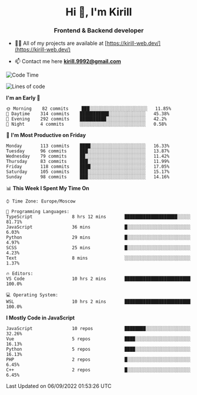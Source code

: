 <h1 align="center">Hi 👋, I'm Kirill</h1>
<h3 align="center">Frontend & Backend developer</h3>

- 👨‍💻 All of my projects are available at [https://kirill-web.dev/](https://kirill-web.dev/)

- 📫 Contact me here **kirill.9992@gmail.com**











<!--START_SECTION:waka-->
![Code Time](http://img.shields.io/badge/Code%20Time-1%2C095%20hrs%2025%20mins-blue)

![Lines of code](https://img.shields.io/badge/From%20Hello%20World%20I%27ve%20Written-526%20Thousand%20lines%20of%20code-blue)

**I'm an Early 🐤** 

```text
🌞 Morning    82 commits     ███░░░░░░░░░░░░░░░░░░░░░░   11.85% 
🌆 Daytime    314 commits    ███████████░░░░░░░░░░░░░░   45.38% 
🌃 Evening    292 commits    ██████████░░░░░░░░░░░░░░░   42.2% 
🌙 Night      4 commits      ░░░░░░░░░░░░░░░░░░░░░░░░░   0.58%

```
📅 **I'm Most Productive on Friday** 

```text
Monday       113 commits    ████░░░░░░░░░░░░░░░░░░░░░   16.33% 
Tuesday      96 commits     ███░░░░░░░░░░░░░░░░░░░░░░   13.87% 
Wednesday    79 commits     ██░░░░░░░░░░░░░░░░░░░░░░░   11.42% 
Thursday     83 commits     ███░░░░░░░░░░░░░░░░░░░░░░   11.99% 
Friday       118 commits    ████░░░░░░░░░░░░░░░░░░░░░   17.05% 
Saturday     105 commits    ███░░░░░░░░░░░░░░░░░░░░░░   15.17% 
Sunday       98 commits     ███░░░░░░░░░░░░░░░░░░░░░░   14.16%

```


📊 **This Week I Spent My Time On** 

```text
⌚︎ Time Zone: Europe/Moscow

💬 Programming Languages: 
TypeScript               8 hrs 12 mins       ████████████████████░░░░░   81.71% 
JavaScript               36 mins             █░░░░░░░░░░░░░░░░░░░░░░░░   6.03% 
Python                   29 mins             █░░░░░░░░░░░░░░░░░░░░░░░░   4.97% 
SCSS                     25 mins             █░░░░░░░░░░░░░░░░░░░░░░░░   4.23% 
Text                     8 mins              ░░░░░░░░░░░░░░░░░░░░░░░░░   1.37%

🔥 Editors: 
VS Code                  10 hrs 2 mins       █████████████████████████   100.0%

💻 Operating System: 
WSL                      10 hrs 2 mins       █████████████████████████   100.0%

```

**I Mostly Code in JavaScript** 

```text
JavaScript               10 repos            ████████░░░░░░░░░░░░░░░░░   32.26% 
Vue                      5 repos             ████░░░░░░░░░░░░░░░░░░░░░   16.13% 
Python                   5 repos             ████░░░░░░░░░░░░░░░░░░░░░   16.13% 
PHP                      2 repos             █░░░░░░░░░░░░░░░░░░░░░░░░   6.45% 
C++                      2 repos             █░░░░░░░░░░░░░░░░░░░░░░░░   6.45%

```



 Last Updated on 06/09/2022 01:53:26 UTC
<!--END_SECTION:waka-->
